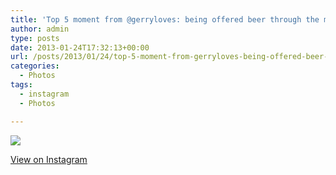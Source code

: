 ```yaml
---
title: 'Top 5 moment from @gerryloves: being offered beer through the medium of liner notes by @RickRedbeard'
author: admin
type: posts
date: 2013-01-24T17:32:13+00:00
url: /posts/2013/01/24/top-5-moment-from-gerryloves-being-offered-beer-through-the-medium-of-liner-notes-by-rickredbeard/
categories:
  - Photos
tags:
  - instagram
  - Photos

---
```

![][1]

<p class="view-instagram">
  <a href="http://instagr.am/p/U3_ucoqlgD/">View on Instagram</a>
</p>

 [1]: http://lobban.org/wordpress//HLIC/b0dfbbf24b0be6ceea711c348d1100c0.jpg